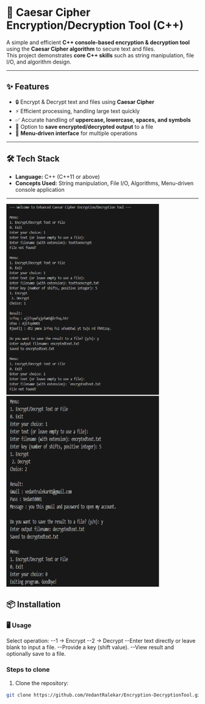 # 🔐 Caesar Cipher Encryption/Decryption Tool (C++)

A simple and efficient **C++ console-based encryption & decryption tool** using the **Caesar Cipher algorithm** to secure text and files.  
This project demonstrates **core C++ skills** such as string manipulation, file I/O, and algorithm design.  

---

## ✨ Features
- 🔒 Encrypt & Decrypt text and files using **Caesar Cipher**  
- ⚡ Efficient processing, handling large text quickly  
- ✅ Accurate handling of **uppercase, lowercase, spaces, and symbols**  
- 💾 Option to **save encrypted/decrypted output** to a file  
- 🎯 **Menu-driven interface** for multiple operations  

---

## 🛠️ Tech Stack
- **Language:** C++ (C++11 or above)  
- **Concepts Used:** String manipulation, File I/O, Algorithms, Menu-driven console application  

---

<p float="left">
   <img src="https://github.com/VedantRalekar/Encryption-DecryptionTool/blob/main/Screenshot%202025-09-20%20165046.png" width="400"height="500"/>
  <img src="https://github.com/VedantRalekar/Encryption-DecryptionTool/blob/main/Screenshot%202025-09-20%20165111.png" width="400"height="500"/>
</p>

## 📦 Installation

### 🖥️ Usage

Select operation:
--1 → Encrypt
--2 → Decrypt
--Enter text directly or leave blank to input a file.
--Provide a key (shift value).
--View result and optionally save to a file.

### **Steps to clone**
1. Clone the repository:
```bash
git clone https://github.com/VedantRalekar/Encryption-DecryptionTool.git
       
